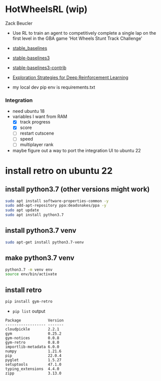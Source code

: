 # HotWheelsRL (wip)

Zack Beucler


- Use RL to train an agent to competitively complete a single lap on the first level in the GBA game 'Hot Wheels Stunt Track Challenge'

- [stable_baselines](https://github.com/Stable-Baselines-Team/stable-baselines)
- [stable-baselines3](https://github.com/DLR-RM/stable-baselines3)
- [stable-baselines3-contrib](https://github.com/Stable-Baselines-Team/stable-baselines3-contrib)
- [Exploration Strategies for Deep Reinforcement Learning](https://github.com/pkumusic/E-DRL)


- my local dev pip env is requirements.txt


### Integration
- need ubuntu 18
- variables I want from RAM
  - [x] track progress
  - [x] score
  - [ ] restart cutscene
  - [ ] speed
  - [ ] multiplayer rank
- maybe figure out a way to port the integration UI to ubuntu 22


# install retro on ubuntu 22


## install python3.7 (other versions might work)
```bash
sudo apt install software-properties-common -y
sudo add-apt-repository ppa:deadsnakes/ppa -y
sudo apt update
sudo apt install python3.7
```
## install python3.7 venv
```bash
sudo apt-get install python3.7-venv
```
## make python3.7 venv
```bash
python3.7 -m venv env
source env/bin/activate
```
## install retro
```bash
pip install gym-retro
```
- `pip list` output
```
Package            Version
------------------ -------
cloudpickle        2.2.1
gym                0.25.2
gym-notices        0.0.8
gym-retro          0.8.0
importlib-metadata 6.0.0
numpy              1.21.6
pip                22.0.4
pyglet             1.5.27
setuptools         47.1.0
typing_extensions  4.4.0
zipp               3.13.0
```


